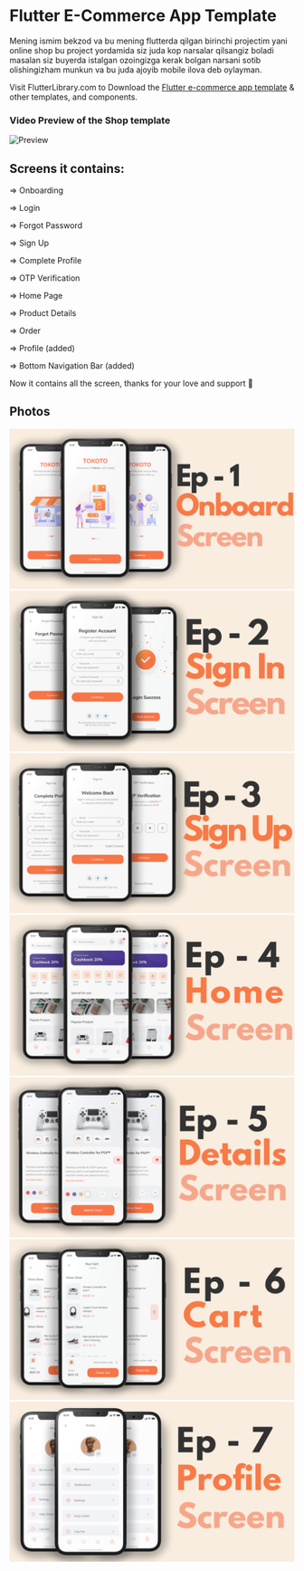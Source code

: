 # Flutter E-Commerce App Template

Mening ismim bekzod va bu mening flutterda qilgan birinchi projectim yani online shop bu project yordamida siz juda kop narsalar qilsangiz boladi masalan siz buyerda istalgan ozoingizga kerak bolgan narsani sotib olishingizham munkun va bu juda ajoyib mobile ilova deb oylayman.

Visit FlutterLibrary.com to Download the [Flutter e-commerce app template](https://www.flutterlibrary.com/templates/e-commerce-app) & other templates, and components.


### Video Preview of the Shop template

![Preview](/intro.gif)

## Screens it contains:

=> Onboarding

=> Login

=> Forgot Password

=> Sign Up

=> Complete Profile

=> OTP Verification

=> Home Page

=> Product Details

=> Order

=> Profile (added)

=> Bottom Navigation Bar (added)

Now it contains all the screen, thanks for your love and support 🙏 

## Photos
![Preview](/1.png)
![Preview](2.png)
![Preview](3.png)
![Preview](4.png)
![Preview](5.png)
![Preview](6.png)
![Preview](7.png)
